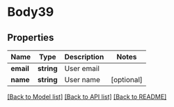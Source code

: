 # Body39

## Properties
Name | Type | Description | Notes
------------ | ------------- | ------------- | -------------
**email** | **string** | User email | 
**name** | **string** | User name | [optional] 

[[Back to Model list]](../README.md#documentation-for-models) [[Back to API list]](../README.md#documentation-for-api-endpoints) [[Back to README]](../README.md)


